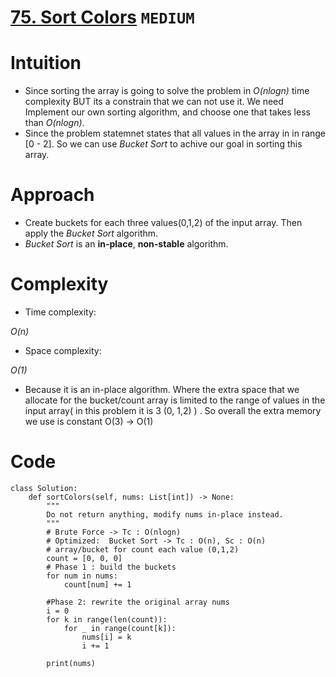 # [75. Sort Colors](https://leetcode.com/problems/sort-colors/description/) `MEDIUM`
# Intuition
<!-- Describe your first thoughts on how to solve this problem. -->
- Since sorting the array is going to solve the problem in _O(nlogn)_ time complexity BUT its a constrain that we can not use it. We need Implement our own sorting algorithm, and choose one that takes less than _O(nlogn)_.
- Since the problem statemnet states that all values in the array in in range [0 - 2]. So we can use _Bucket Sort_ to achive our goal in sorting this array.
# Approach
<!-- Describe your approach to solving the problem. -->
- Create buckets for each three values(0,1,2) of the input array. Then apply the _Bucket Sort_ algorithm.
- _Bucket Sort_ is an **in-place**, **non-stable** algorithm.  
# Complexity
- Time complexity:
<!-- Add your time complexity here, e.g. $$O(n)$$ -->
_O(n)_
- Space complexity:
<!-- Add your space complexity here, e.g. $$O(n)$$ -->
_O(1)_
- Because it is an in-place algorithm. Where the extra space that we allocate for the bucket/count array is limited to the range of values in the input array( in this problem it is 3 (0, 1,2) ) .
So overall the extra memory we use is constant O(3) -> O(1)


# Code
```python3 []
class Solution:
    def sortColors(self, nums: List[int]) -> None:
        """
        Do not return anything, modify nums in-place instead.
        """
        # Brute Force -> Tc : O(nlogn)
        # Optimized:  Bucket Sort -> Tc : O(n), Sc : O(n)
        # array/bucket for count each value (0,1,2)
        count = [0, 0, 0]
        # Phase 1 : build the buckets
        for num in nums:
            count[num] += 1
        
        #Phase 2: rewrite the original array nums
        i = 0
        for k in range(len(count)):
            for _ in range(count[k]):
                nums[i] = k
                i += 1

        print(nums)        
           
```

